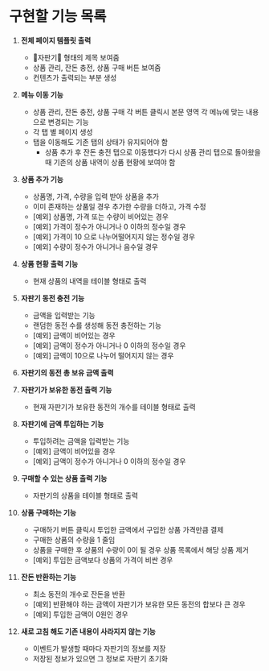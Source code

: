 # 구현할 기능 목록

1. **전체 페이지 템플릿 출력**
   * 🥤자판기🥤  형태의 제목 보여줌
   * 상품 관리, 잔돈 충전, 상품 구매 버튼 보여줌
   * 컨텐츠가 출력되는 부분 생성
   
2. **메뉴 이동 기능**
   * 상품 관리, 잔돈 충전, 상품 구매 각 버튼 클릭시 본문 영역 각 메뉴에 맞는 내용으로 변경되는 기능
   * 각 탭 별 페이지 생성
   * 탭을 이동해도 기존 탭의 상태가 유지되어야 함
     * 상품 추가 후 잔돈 충전 탭으로 이동했다가 다시 상품 관리 탭으로 돌아왔을 때 기존의 상품 내역이 상품 현황에 보여야 함
   
3. **상품 추가 기능**
   * 상품명, 가격, 수량을 입력 받아 상품을 추가
   * 이미 존재하는 상품일 경우 추가한 수량을 더하고, 가격 수정
   * [예외] 상품명, 가격 또는 수량이 비어있는 경우
   * [예외] 가격이 정수가 아니거나 0 이하의 정수일 경우
   * [예외] 가격이 10 으로 나누어떨어지지 않는 정수일 경우
   * [예외] 수량이 정수가 아니거나 음수일 경우
   
4. **상품 현황 출력 기능**
   * 현재 상품의 내역을 테이블 형태로 출력
   
5. **자판기 동전 충전 기능**
   * 금액을 입력받는 기능
   * 랜덤한 동전 수를 생성해 동전 충전하는 기능
   * [예외] 금액이 비어있는 경우
   * [예외] 금액이 정수가 아니거나 0 이하의 정수일 경우
   * [예외] 금액이 10으로 나누어 떨어지지 않는 경우
   
6. **자판기의 동전 총 보유 금액 출력**

7. **자판기가 보유한 동전 출력 기능**
   * 현재 자판기가 보유한 동전의 개수를 테이블 형태로 출력
   
8. **자판기에 금액 투입하는 기능**
   * 투입하려는 금액을 입력받는 기능
   * [예외] 금액이 비어있을 경우
   * [예외] 금액이 정수가 아니거나 0 이하의 정수일 경우
   
9. **구매할 수 있는 상품 출력 기능**
   * 자판기의 상품을 테이블 형태로 출력
   
10. **상품 구매하는 기능**
    * 구매하기 버튼 클릭시 투입한 금액에서 구입한 상품 가격만큼 결제
    * 구매한 상품의 수량을 1 줄임
    * 상품을 구매한 후 상품의 수량이 0이 될 경우 상품 목록에서 해당 상품 제거
    * [예외] 투입한 금액보다 상품의 가격이 비싼 경우

11. **잔돈 반환하는 기능**

    * 최소 동전의 개수로 잔돈을 반환
    * [예외] 반환해야 하는 금액이 자판기가 보유한 모든 동전의 합보다 큰 경우
    * [예외] 투입한 금액이 0원인 경우
    
12. **새로 고침 해도 기존 내용이 사라지지 않는 기능**

    * 이벤트가 발생할 때마다 자판기의 정보를 저장
    * 저장된 정보가 있으면 그 정보로 자판기 초기화

    
